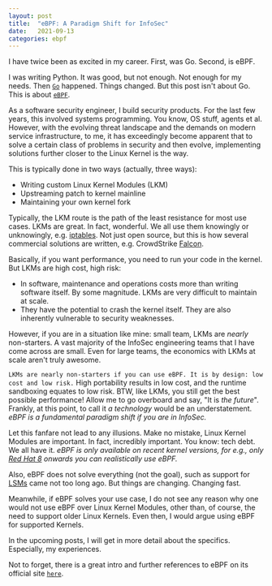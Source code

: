 ```yaml
---
layout: post
title:  "eBPF: A Paradigm Shift for InfoSec"
date:   2021-09-13
categories: ebpf
---
```

I have twice been as excited in my career. First, was Go. Second, is eBPF. 

I was writing Python. It was good, but not enough. Not enough for my needs. Then [`Go`][go] happened. Things changed. But this post isn't about Go. This is about [`eBPF`][ebpf].

As a software security engineer, I build security products. For the last few years, this involved systems programming. You know, OS stuff, agents et al. However, with the evolving threat landscape and the demands on modern service infrastructure, to me, it has exceedingly become apparent that to solve a certain class of problems in security and then evolve, implementing solutions further closer to the Linux Kernel is the way. 

This is typically done in two ways (actually, three ways): 
- Writing custom Linux Kernel Modules (LKM)
- Upstreaming patch to kernel mainline
- Maintaining your own kernel fork

Typically, the LKM route is the path of the least resistance for most use cases. LKMs are great. In fact, wonderful. We all use them knowingly or unknowingly, e.g. [iptables][iptables]. Not just open source, but this is how several commercial solutions are written, e.g. CrowdStrike [Falcon][crowdstrike]. 

Basically, if you want performance, you need to run your code in the kernel. But LKMs are high cost, high risk:
- In software, maintenance and operations costs more than writing software itself. By some magnitude. LKMs are very difficult to maintain at scale. 
- They have the potential to crash the kernel itself. They are also inherently vulnerable to security weaknesses.

However, if you are in a situation like mine: small team, LKMs are *nearly* non-starters. A vast majority of the InfoSec engineering teams that I have come across are small. Even for large teams, the economics with LKMs at scale aren't truly awesome.  

`LKMs are nearly non-starters if you can use eBPF. It is by design: low cost and low risk.` High portability results in low cost, and the runtime sandboxing equates to low risk. BTW, like LKMs, you still get the best possible performance! Allow me to go overboard and say, "It is *the future*". Frankly, at this point, to call it *a technology* would be an understatement. *eBPF is a fundamental paradigm shift if you are in InfoSec.* 

Let this fanfare not lead to any illusions. Make no mistake, Linux Kernel Modules are important. In fact, incredibly important. You know: tech debt. We all have it. *eBPF is only available on recent kernel versions, for e.g., only [Red Hat 8][rhel8] onwards you can realistically use eBPF.* 

Also, eBPF does not solve everything (not the goal), such as support for [LSMs][krsi] came not too long ago. But things are changing. Changing fast.

Meanwhile, if eBPF solves your use case, I do not see any reason why one would not use eBPF over Linux Kernel Modules, other than, of course, the need to support older Linux Kernels. Even then, I would argue using eBPF for supported Kernels.

In the upcoming posts, I will get in more detail about the specifics. Especially, my experiences. 

Not to forget, there is a great intro and further references to eBPF on its official site [`here`][ebpf].

[ebpf]: https://ebpf.io
[go]: https://golang.org/
[iptables]: https://www.netfilter.org/
[crowdstrike]: https://www.crowdstrike.com/blog/tech-center/install-falcon-sensor-for-linux/
[rhel8]: https://access.redhat.com/documentation/en-us/red_hat_enterprise_linux/8/html/8.0_release_notes/rhel-8_0_0_release#kernel_technology_preview
[krsi]: https://lkml.org/lkml/2020/3/27/704